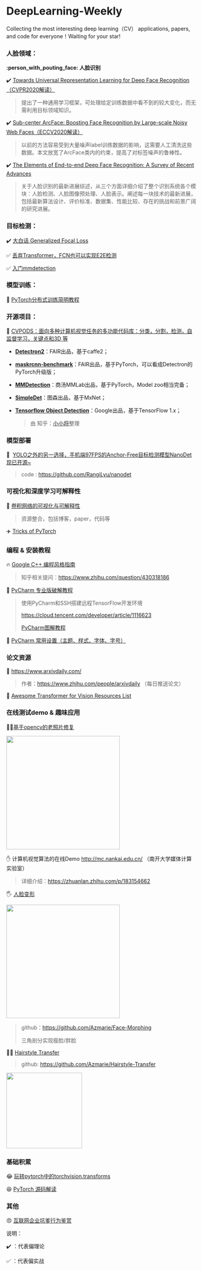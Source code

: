# DeepLearning-Weekly
Collecting the most interesting deep learning（CV） applications, papers, and code for everyone！Waiting for your star!

### 人脸领域：

**:person_with_pouting_face:  人脸识别**

:heavy_check_mark:  [Towards Universal Representation Learning for Deep Face Recognition（CVPR2020解读）](https://blog.csdn.net/XBB102910/article/details/109428657)

> 提出了一种通用学习框架，可处理给定训练数据中看不到的较大变化，而无需利用目标领域知识。

:heavy_check_mark: [Sub-center ArcFace: Boosting Face Recognition by Large-scale Noisy Web Faces（ECCV2020解读）](https://blog.csdn.net/XBB102910/article/details/109400771)

> 以前的方法容易受到大量噪声label训练数据的影响，这需要人工清洗这些数据。本文放宽了ArcFace类内的约束，提高了对标签噪声的鲁棒性。

:heavy_check_mark: [The Elements of End-to-end Deep Face Recognition: A Survey of Recent Advances](https://blog.csdn.net/XBB102910/article/details/109279782)

> 关于人脸识别的最新进展综述，从三个方面详细介绍了整个识别系统各个模块：人脸检测、人脸图像预处理、人脸表示。阐述每一块技术的最新进展，包括最新算法设计、评价标准、数据集、性能比较、存在的挑战和前景广阔的研究进展。



### 目标检测：



:heavy_check_mark: [大白话 Generalized Focal Loss](https://zhuanlan.zhihu.com/p/147691786)

:white_check_mark: [丢弃Transformer，FCN也可以实现E2E检测](https://zhuanlan.zhihu.com/p/332281368)

:white_check_mark: [入门mmdetection](https://zhuanlan.zhihu.com/p/82503146)

### 模型训练：

:helicopter: [PyTorch分布式训练简明教程](https://zhuanlan.zhihu.com/p/113694038)



### 开源项目：

:convenience_store: [CVPODS：面向多种计算机视觉任务的多功能代码库：分类，分割，检测，自监督学习，关键点和3D 等](https://github.com/Megvii-BaseDetection)

- **[Detectron2](https://github.com/facebookresearch/detectron2)**：FAIR出品，基于caffe2；

- **[maskrcnn-benchmark](https://link.zhihu.com/?target=https%3A//github.com/facebookresearch/maskrcnn-benchmark)**：FAIR出品，基于PyTorch，可以看成Detectron的PyTorch升级版；

- **[MMDetection](https://link.zhihu.com/?target=https%3A//github.com/open-mmlab/mmdetection/)**：商汤MMLab出品，基于PyTorch，Model zoo相当完备；

- **[SimpleDet](https://link.zhihu.com/?target=https%3A//github.com/TuSimple/simpledet)**：图森出品，基于MxNet；

- **[Tensorflow Object Detection](https://link.zhihu.com/?target=https%3A//github.com/tensorflow/models/tree/master/research/object_detection)**：Google出品，基于TensorFlow 1.x；

  > 由 知乎：[小小将](https://www.zhihu.com/people/xiaohuzc)整理

### 模型部署

:car: ​ [YOLO之外的另一选择，手机端97FPS的Anchor-Free目标检测模型NanoDet现已开源~](https://zhuanlan.zhihu.com/p/306530300)

> code : https://github.com/RangiLyu/nanodet



### 可视化和深度学习可解释性

:train2: [卷积网络的可视化与可解释性](https://zhuanlan.zhihu.com/p/36474488)

> 资源整合，包括博客，paper，代码等

:airplane: [Tricks of PyTorch](https://github.com/lartpang/PyTorchTricks#pytorch%E6%8F%90%E9%80%9F)



### 编程 & 安装教程

:fire: [Google C++ 编程风格指南](http://staff.ustc.edu.cn/~tongwh/CG_2019/materials/Google%20C++%20Style%20Guide.pdf)

> 知乎相关提问：https://www.zhihu.com/question/430318186

:dragon_face: [PyCharm 专业版破解教程](https://mp.weixin.qq.com/s?__biz=MzU4NTY4Mzg1Mw==&mid=2247499891&idx=2&sn=9d13e38140e77a4645ca5b1d868791a1&chksm=fd844691caf3cf87ac7b31d4d40f546b4036db660de8de25fa16e7d445f294c9b33953d7434b&scene=27#wechat_redirect)

> 使用PyCharm和SSH搭建远程TensorFlow开发环境
>
> https://cloud.tencent.com/developer/article/1116623
>
> [PyCharm图解教程](https://mp.weixin.qq.com/s?__biz=MzA3MzI4MjgzMw==&mid=2650769640&idx=1&sn=78082aaa6288496763050ca447edd25f&chksm=871a4c96b06dc58011dcb6b49318ff5b53f8b3ddcbc7b02b04f8552686b7ac98ae0c59e49303&scene=21#wechat_redirect)

:monkey: [PyCharm 常用设置（主题、样式、字体、字号）](https://blog.csdn.net/weixin_34613450/article/details/91372791)

### 论文资源

:blue_heart:  https://www.arxivdaily.com/

> 作者：https://www.zhihu.com/people/arxivdaily （每日推送论文）

:blue_heart:  [Awesome Transformer for Vision Resources List](https://github.com/lijiaman/awesome-transformer-for-vision)

### 在线测试demo & 趣味应用

:man_playing_handball:[基于opencv的老照片修复](https://towardsdatascience.com/edit-your-old-photos-with-machine-learning-computational-photography-7ef27f40cfdf)

<img src="https://miro.medium.com/max/1558/1*Wns-qbfbsP64-yIl6xbGew.png" width="300">

:hand: 计算机视觉算法的在线Demo http://mc.nankai.edu.cn/ （南开大学媒体计算实验室）

> 详细介绍：https://zhuanlan.zhihu.com/p/183154662

:raised_hand_with_fingers_splayed: [人脸变形](https://medium.com/@azmariewang/face-morphing-a-step-by-step-tutorial-with-code-75a663cdc666)

<img src="https://github.com/Azmarie/Face-Morphing/raw/master/results/final-club-final.gif" width="300">

> github：https://github.com/Azmarie/Face-Morphing
>
> 三角剖分实现瘦脸/胖脸

:haircut_man: [Hairstyle Transfer](https://medium.com/swlh/hairstyle-transfer-semantic-editing-gan-latent-code-b3a6ccf91e82) 

> github: https://github.com/Azmarie/Hairstyle-Transfer

<img src="https://miro.medium.com/max/600/1*mVWxFMlgQEUX9ybyFvyGUA.gif" width=200>



### 基础积累

:joy:  [玩转pytorch中的torchvision.transforms](http://noahsnail.com/2020/06/12/2020-06-12-%E7%8E%A9%E8%BD%ACpytorch%E4%B8%AD%E7%9A%84torchvision.transforms/)

:laughing: [PyTorch 源码解读](https://zhuanlan.zhihu.com/p/321449610)



### 其他

:angry: [互联网企业坑爹行为鉴赏](https://github.com/ShameCom/ShameCom)

说明：

:heavy_check_mark: ：代表偏理论

:white_check_mark: ：代表偏实战